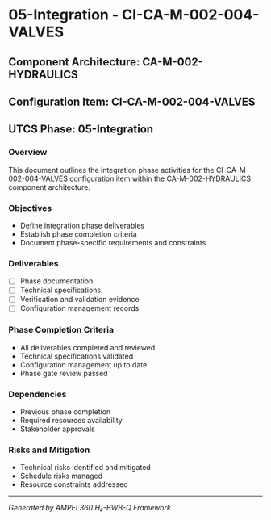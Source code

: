 # 05-Integration - CI-CA-M-002-004-VALVES

## Component Architecture: CA-M-002-HYDRAULICS
## Configuration Item: CI-CA-M-002-004-VALVES
## UTCS Phase: 05-Integration

### Overview
This document outlines the integration phase activities for the CI-CA-M-002-004-VALVES configuration item within the CA-M-002-HYDRAULICS component architecture.

### Objectives
- Define integration phase deliverables
- Establish phase completion criteria
- Document phase-specific requirements and constraints

### Deliverables
- [ ] Phase documentation
- [ ] Technical specifications
- [ ] Verification and validation evidence
- [ ] Configuration management records

### Phase Completion Criteria
- All deliverables completed and reviewed
- Technical specifications validated
- Configuration management up to date
- Phase gate review passed

### Dependencies
- Previous phase completion
- Required resources availability
- Stakeholder approvals

### Risks and Mitigation
- Technical risks identified and mitigated
- Schedule risks managed
- Resource constraints addressed

---
*Generated by AMPEL360 H₂-BWB-Q Framework*
